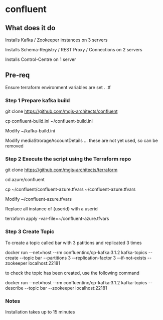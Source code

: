 # confluent

## What does it do
Installs Kafka / Zookeeper instances on 3 servers

Installs Schema-Registry / REST Proxy / Connections on 2 servers

Installs Control-Centre on 1 server 

## Pre-req
Ensure terraform environment variables are set . .tf

### Step 1 Prepare kafka build

git clone https://github.com/mgis-architects/confluent

cp confluent-build.ini ~/confluent-build.ini

Modify ~/kafka-build.ini

Modify mediaStrorageAccountDetails ... these are not yet used, so can be removed


### Step 2 Execute the script using the Terraform repo 

git clone https://github.com/mgis-architects/terraform

cd azure/confluent

cp ~/confluent/confluent-azure.tfvars ~/confluent-azure.tfvars

Modify ~/confluent-azure.tfvars

Replace all instance of {userid} with a userid 

terraform apply -var-file=~/confluent-azure.tfvars

### Step 3 Create Topic 

To create a topic called bar with 3 patitions and replicated 3 times

docker run --net=host --rm confluentinc/cp-kafka:3.1.2 kafka-topics --create --topic bar --partitions 3 --replication-factor 3 --if-not-exists --zookeeper localhost:22181

to check the topic has been created, use the following command 

docker run --net=host --rm confluentinc/cp-kafka:3.1.2 kafka-topics --describe --topic bar --zookeeper localhost:22181

### Notes
Installation takes up to 15 minutes
